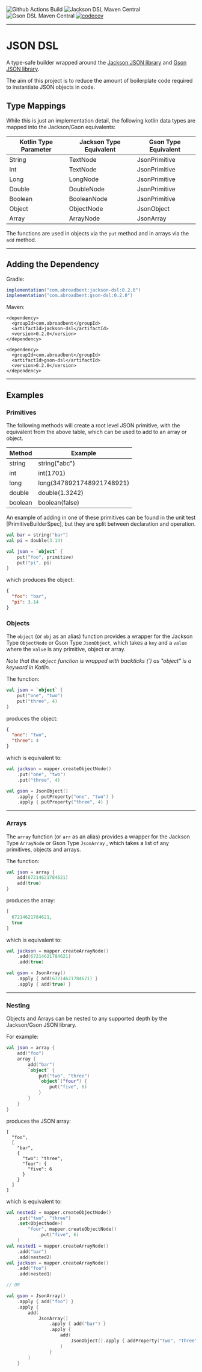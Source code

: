 ![Github Actions Build](https://img.shields.io/github/workflow/status/AlexBroadbent/json-dsl/Build)
![Jackson DSL Maven Central](https://img.shields.io/maven-central/v/com.abroadbent/jackson-dsl?label=Jackson-DSL%20in%20Maven%20Central)
![Gson DSL Maven Central](https://img.shields.io/maven-central/v/com.abroadbent/gson-dsl?label=Gson-DSL%20in%20Maven%20Central)
[![codecov](https://codecov.io/gh/AlexBroadbent/json-dsl/branch/main/graph/badge.svg?token=gi94zPKqgd)](https://codecov.io/gh/AlexBroadbent/json-dsl)

---

# JSON DSL

A type-safe builder wrapped around the [Jackson JSON library](https://github.com/FasterXML/jackson)
and [Gson JSON library](https://github.com/google/gson).

The aim of this project is to reduce the amount of boilerplate code required to instantiate JSON objects in code.

## Type Mappings

While this is just an implementation detail, the following kotlin data types are mapped into the Jackson/Gson
equivalents:

| Kotlin Type Parameter | Jackson Type Equivalent | Gson Type Equivalent |
|-----------------------|-------------------------|----------------------|
| String                | TextNode                | JsonPrimitive        |
| Int                   | TextNode                | JsonPrimitive        |
| Long                  | LongNode                | JsonPrimitive        |
| Double                | DoubleNode              | JsonPrimitive        |
| Boolean               | BooleanNode             | JsonPrimitive        |
| Object                | ObjectNode              | JsonObject           |
| Array                 | ArrayNode               | JsonArray            |

The functions are used in objects via the `put` method and in arrays via the `add` method.

---

## Adding the Dependency

Gradle:
```gradle
implementation("com.abroadbent:jackson-dsl:0.2.0")
implementation("com.abroadbent:gson-dsl:0.2.0")
```
 
Maven:
```pom
<dependency>
  <groupId>com.abroadbent</groupId>
  <artifactId>jackson-dsl</artifactId>
  <version>0.2.0</version>
</dependency>

<dependency>
  <groupId>com.abroadbent</groupId>
  <artifactId>gson-dsl</artifactId>
  <version>0.2.0</version>
</dependency>
```

---

## Examples

### Primitives

The following methods will create a root level JSON primitive, with the equivalent from the above table, which can be
used to add to an array or object.

| Method  | Example                   |
|---------|---------------------------|
| string  | string("abc")             |
| int     | int(1701)                 |
| long    | long(3478921748921748921) |
| double  | double(1.3242)            |
| boolean | boolean(false)            |

An example of adding in one of these primitives can be found in the unit test [PrimitiveBuilderSpec], but they are split
between declaration and operation.

```kotlin
val bar = string("bar")
val pi = double(3.14)

val json = `object` {
    put("foo", primitive)
    put("pi", pi)
}
```

which produces the object:

```json
{ 
  "foo": "bar",
  "pi": 3.14
}
```

### Objects

The `object` (or `obj` as an alias) function provides a wrapper for the Jackson Type `ObjectNode` or Gson
Type `JsonObject`, which takes a `key` and a `value` where the `value` is any primitive, object or array.

_Note that the `object` function is wrapped with backticks (\`) as "object" is a keyword in Kotlin._

The function:

```kotlin
val json = `object` {
    put("one", "two")
    put("three", 4)
}
```

produces the object:

```json
{
  "one": "two",
  "three": 4
}
```

which is equivalent to:

```kotlin
val jackson = mapper.createObjectNode()
    .put("one", "two")
    .put("three", 4)

val gson = JsonObject()
    .apply { putProperty("one", "two") }
    .apply { putProperty("three", 4) }
```

---

### Arrays

The `array` function (or `arr` as an alias) provides a wrapper for the Jackson Type `ArrayNode` or Gson Type `JsonArray`
, which takes a list of any primitives, objects and arrays.

The function:

```kotlin
val json = array {
    add(67214621784621)
    add(true)
}
```

produces the array:

```json
[
  67214621784621,
  true
]
```

which is equivalent to:

```kotlin
val jackson = mapper.createArrayNode()
    .add(67214621784621)
    .add(true)

val gson = JsonArray()
    .apply { add(67214621784621) }
    .apply { add(true) }
```

---

### Nesting

Objects and Arrays can be nested to any supported depth by the Jackson/Gson JSON library.

For example:

```kotlin
val json = array {
    add("foo")
    array {
        add("bar")
        `object` {
            put("two", "three")
            `object`("four") {
                put("five", 6)
            }
        }
    }
}
```

produces the JSON array:

```json5
[
  "foo",
  [
    "bar",
    {
      "two": "three",
      "four": {
        "five": 6
      }
    }
  ]
]
```

which is equivalent to:

```kotlin
val nested2 = mapper.createObjectNode()
    .put("two", "three")
    .set<ObjectNode>(
        "four", mapper.createObjectNode()
            .put("five", 6)
    )
val nested1 = mapper.createArrayNode()
    .add("bar")
    .add(nested2)
val jackson = mapper.createArrayNode()
    .add("foo")
    .add(nested1)

// OR

val gson = JsonArray()
    .apply { add("foo") }
    .apply {
        add(
            JsonArray()
                .apply { add("bar") }
                .apply {
                    add(
                        JsonObject().apply { addProperty("two", "three") }
                    )
                }
        )
    }
```
